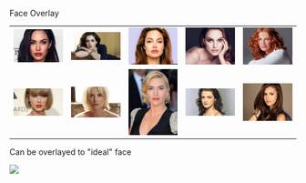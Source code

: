 Face Overlay

| | | | | |
|:--:|:--:|:--:|:--:|:--:|
|<img width=200 src="/women/01_woman.jpg">| <img src="/women/02_woman.jpg" width="200"> | <img src="/women/03_woman.jpg" width="200"> | <img src="/women/04_woman.jpg" width="200">| <img src="/women/05_woman.jpg" width="200">|
|<img src="/women/06_woman.jpg" width="200">| <img src="/women/07_woman.jpg" width="200"> | <img src="/women/08_woman.jpg" width="200"> | <img src="/women/09_woman.jpg" width="200">| <img src="/women/10_woman.jpg" width="200">|

Can be overlayed to "ideal" face

<img width=400 src="/results/beauty_woman.jpg">
